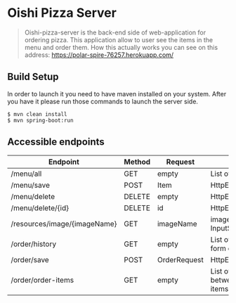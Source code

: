 
# Oishi Pizza Server

> Oishi-pizza-server is the back-end side of web-application for ordering pizza.
> This application allow to user see the items in the menu and order them.
> How this actually works you can see on this address: https://polar-spire-76257.herokuapp.com/

## Build Setup
In order to launch it you need to have maven installed on your system.
After you have it please run those commands to launch the server side.

```
$ mvn clean install
$ mvn spring-boot:run
```

## Accessible endpoints
| Endpoint| Method   | Request  | Response  | 
|---|---|---|---|
| /menu/all | GET | empty  | List of items  | 
|  /menu/save | POST   | Item  | HttpEntity  | 
| /menu/delete | DELETE  | empty  | HttpEntity  | 
|  /menu/delete/{id} | DELETE  | id  | HttpEntity  | 
|  /resources/image/{imageName} | GET  | imageName  | image as InputStreamResource  | 
|  /order/history | GET  | empty  |  List of orders in a form of OrderClient | 
|  /order/save | POST  | OrderRequest  | HttpEntity  |
|  /order/order-items | GET  | empty  | List of relations between order and items  |
